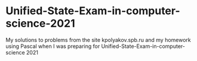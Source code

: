 # Unified-State-Exam-in-computer-science-2021
My solutions to problems from the site kpolyakov.spb.ru and my homework using Pascal when I was preparing for Unified-State-Exam-in-computer-science 2021
